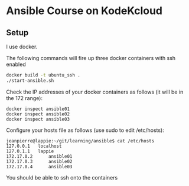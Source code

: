 # Ansible Course on KodeKcloud

## Setup

I use docker.  

The following commands will fire up three docker containers with ssh enabled

```bash
docker build -t ubuntu_ssh . 
./start-ansible.sh
```

Check the IP addresses of your docker containers as follows (it will be in the 172 range): 

```
docker inspect ansible01
docker inspect ansible02
docker inspect ansible03
```

Configure your hosts file as follows (use sudo to edit /etc/hosts):

```
jeanpierre@lappie:~/git/learning/ansible$ cat /etc/hosts
127.0.0.1	localhost
127.0.1.1	lappie
172.17.0.2      ansible01
172.17.0.3      ansible02
172.17.0.4      ansible03

```


You should be able to ssh onto the containers


